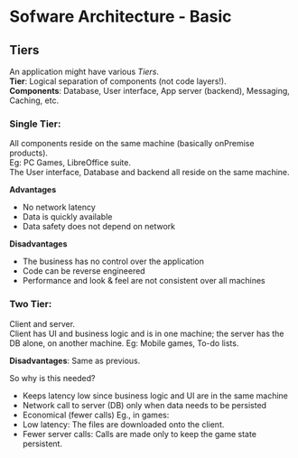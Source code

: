# Sofware Architecture - Basic

## Tiers
An application might have various _Tiers_.  
**Tier**: Logical separation of components (not code layers!).  
**Components**: Database, User interface, App server (backend), Messaging, Caching, etc.

### Single Tier:
All components reside on the same machine (basically onPremise products).  
Eg: PC Games, LibreOffice suite.  
The User interface, Database and backend all reside on the same machine.  

**Advantages**
- No network latency
- Data is quickly available
- Data safety does not depend on network 

**Disadvantages**
- The business has no control over the application
- Code can be reverse engineered
- Performance and look & feel are not consistent over all machines

### Two Tier:
Client and server.  
Client has UI and business logic and is in one machine; the server has the DB alone, on another machine.
Eg: Mobile games, To-do lists.

**Disadvantages**: Same as previous.

So why is this needed?  
- Keeps latency low since business logic and UI are in the same machine
- Network call to server (DB) only when data needs to be persisted
- Economical (fewer calls)
Eg., in games: 
- Low latency: The files are downloaded onto the client. 
- Fewer server calls: Calls are made only to keep the game state persistent.










